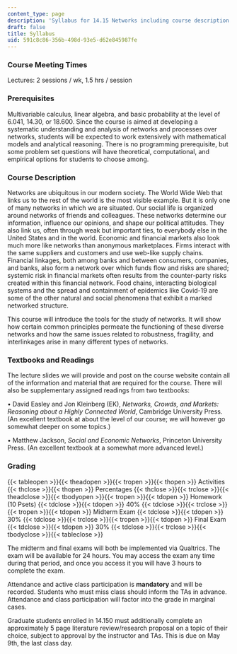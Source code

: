```yaml
---
content_type: page
description: 'Syllabus for 14.15 Networks including course description and prerequisites. '
draft: false
title: Syllabus
uid: 591c8c86-356b-498d-93e5-d62e845987fe
---
```

### Course Meeting Times

Lectures: 2 sessions / wk, 1.5 hrs / session

### Prerequisites

Multivariable calculus, linear algebra, and basic probability at the level of 6.041, 14.30, or 18.600. Since the course is aimed at developing a systematic understanding and analysis of networks and processes over networks, students will be expected to work extensively with mathematical models and analytical reasoning. There is no programming prerequisite, but some problem set questions will have theoretical, computational, and empirical options for students to choose among. 

### Course Description

Networks are ubiquitous in our modern society. The World Wide Web that links us to the rest of the world is the most visible example. But it is only one of many networks in which we are situated. Our social life is organized around networks of friends and colleagues. These networks determine our information, influence our opinions, and shape our political attitudes. They also link us, often through weak but important ties, to everybody else in the United States and in the world. Economic and financial markets also look much more like networks than anonymous marketplaces. Firms interact with the same suppliers and customers and use web-like supply chains. Financial linkages, both among banks and between consumers, companies, and banks, also form a network over which funds flow and risks are shared; systemic risk in financial markets often results from the counter-party risks created within this financial network. Food chains, interacting biological systems and the spread and containment of epidemics like Covid-19 are some of the other natural and social phenomena that exhibit a marked networked structure. 

This course will introduce the tools for the study of networks. It will show how certain common principles permeate the functioning of these diverse networks and how the same issues related to robustness, fragility, and interlinkages arise in many different types of networks. 

### Textbooks and Readings

The lecture slides we will provide and post on the course website contain all of the information and material that are required for the course. There will also be supplementary assigned readings from two textbooks: 

• David Easley and Jon Kleinberg (EK), *Networks, Crowds, and Markets: Reasoning about a Highly Connected World*, Cambridge University Press. (An excellent textbook at about the level of our course; we will however go somewhat deeper on some topics.) 

• Matthew Jackson, *Social and Economic Networks*, Princeton University Press. (An excellent textbook at a somewhat more advanced level.) 

### Grading

{{< tableopen >}}{{< theadopen >}}{{< tropen >}}{{< thopen >}}
Activities
{{< thclose >}}{{< thopen >}}
Percentages
{{< thclose >}}{{< trclose >}}{{< theadclose >}}{{< tbodyopen >}}{{< tropen >}}{{< tdopen >}}
Homework (10 Psets)
{{< tdclose >}}{{< tdopen >}}
40%
{{< tdclose >}}{{< trclose >}}{{< tropen >}}{{< tdopen >}}
Midterm Exam
{{< tdclose >}}{{< tdopen >}}
30%
{{< tdclose >}}{{< trclose >}}{{< tropen >}}{{< tdopen >}}
Final Exam
{{< tdclose >}}{{< tdopen >}}
30%
{{< tdclose >}}{{< trclose >}}{{< tbodyclose >}}{{< tableclose >}}

The midterm and final exams will both be implemented via Qualtrics. The exam will be available for 24 hours. You may access the exam any time during that period, and once you access it you will have 3 hours to complete the exam. 

Attendance and active class participation is **mandatory** and will be recorded. Students who must miss class should inform the TAs in advance. Attendance and class participation will factor into the grade in marginal cases. 

Graduate students enrolled in 14.150 must additionally complete an approximately 5 page literature review/research proposal on a topic of their choice, subject to approval by the instructor and TAs. This is due on May 9th, the last class day.
